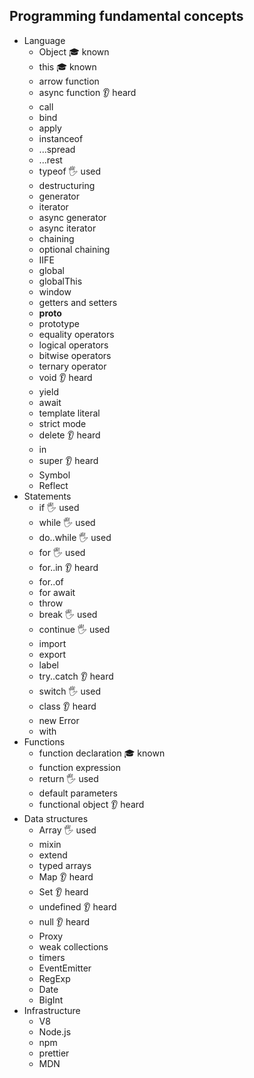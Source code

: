 ## Programming fundamental concepts

- Language
  - Object 🎓 known
  - this 🎓 known
  - arrow function
  - async function 👂 heard
  - call
  - bind
  - apply
  - instanceof
  - ...spread
  - ...rest
  - typeof 🖐️ used
  - destructuring
  - generator
  - iterator
  - async generator
  - async iterator
  - chaining
  - optional chaining
  - IIFE
  - global
  - globalThis
  - window
  - getters and setters
  - __proto__
  - prototype
  - equality operators
  - logical operators
  - bitwise operators
  - ternary operator
  - void 👂 heard
  - yield
  - await
  - template literal
  - strict mode
  - delete 👂 heard
  - in
  - super 👂 heard
  - Symbol 
  - Reflect
- Statements
  - if 🖐️ used
  - while 🖐️ used
  - do..while 🖐️ used
  - for 🖐️ used
  - for..in 👂 heard
  - for..of
  - for await
  - throw
  - break 🖐️ used
  - continue 🖐️ used
  - import
  - export
  - label
  - try..catch 👂 heard
  - switch 🖐️ used
  - class 👂 heard
  - new Error
  - with
- Functions
  - function declaration 🎓 known
  - function expression
  - return 🖐️ used
  - default parameters
  - functional object 👂 heard
- Data structures
  - Array 🖐️ used
  - mixin
  - extend
  - typed arrays
  - Map 👂 heard
  - Set 👂 heard
  - undefined 👂 heard
  - null 👂 heard
  - Proxy
  - weak collections
  - timers
  - EventEmitter
  - RegExp
  - Date
  - BigInt
- Infrastructure
  - V8
  - Node.js
  - npm
  - prettier
  - MDN

